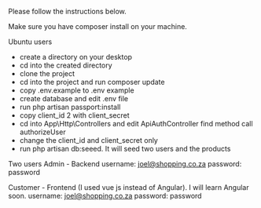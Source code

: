Please follow the instructions below.

Make sure you have composer install on your machine.

Ubuntu users
* create a directory on your desktop
* cd into the created directory
* clone the project
* cd into the project and run composer update
* copy .env.example to .env example
* create database and edit .env file
* run php artisan passport:install
* copy client_id 2 with client_secret
* cd into App\Http\Controllers and edit ApiAuthController find method call authorizeUser
* change the client_id and client_secret only
* run php artisan db:seeed. It will seed two users and the products

Two users
Admin - Backend
username: joel@shopping.co.za
password: password

Customer - Frontend (I used vue js instead of Angular). I will learn Angular soon.
username: joel@shopping.co.za
password: password
